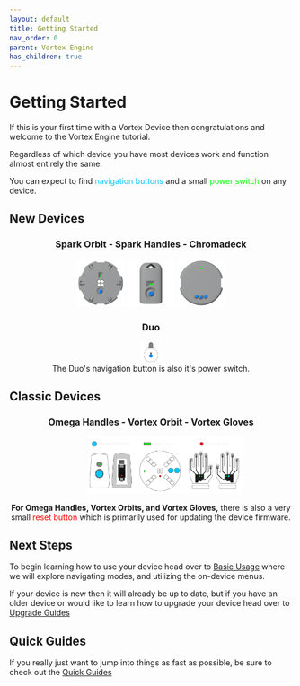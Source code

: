 ```yaml
---
layout: default
title: Getting Started
nav_order: 0
parent: Vortex Engine
has_children: true
---
```

<style>
.device-icon {
   margin: 0px;
   width: 17%;
   height: 17%;
}
.duo-icon {
   margin: 0px;
   width: 7%;
   height: 7%;
}
.classic-icon {
   margin: 0px;
   margin-left: 50px;
   width: 55%;
   height: 20%;
}
.center-title {
   text-align: center;
}
</style>

# Getting Started

If this is your first time with a Vortex Device then congratulations and welcome to the Vortex Engine tutorial.

Regardless of which device you have most devices work and function almost entirely the same.

You can expect to find <span style="color: #00c6ff">navigation buttons</span> and a small <span style="color: #00ff00">power switch</span> on any device.

## New Devices

### <div class="center-title">Spark Orbit - Spark Handles - Chromadeck</div>

<div style="text-align: center;">
  <img width="220" height="220" class="device-icon" src="assets/images/spark-orbit-render-square-512.png" alt="Spark Orbit">
  <img width="220" height="220" class="device-icon" src="assets/images/spark-handle-render-square-512.png" alt="Spark Handle">
  <img width="220" height="220" class="device-icon" src="assets/images/chromadeck-render-square-512.png" alt="Chromadeck">
  
</div>

### <div class="center-title">Duo</div>

<div style="text-align: center;">
  <img width="220" height="220" class="duo-icon" src="assets/images/duo-logo-button-square-512.png" alt="Duo">
</div>

<div style="text-align: center;">
  The Duo's navigation button is also it's power switch.
</div>


## Classic Devices
### <div class="center-title">Omega Handles - Vortex Orbit - Vortex Gloves</div>
<div style="text-align: center;">
  <img width="220" height="220" class="classic-icon" src="assets/images/device-buttons.png" alt="Device Buttons">
<p><strong>For Omega Handles, Vortex Orbits, and Vortex Gloves,</strong> there is also a very small <span style="color: #ff0000">reset button</span> which is primarily used for updating the device firmware.</p>
</div>

## Next Steps

To begin learning how to use your device head over to [Basic Usage](basic_usage.html) where we will explore navigating modes, and utilizing the on-device menus.

If your device is new then it will already be up to date, but if you have an older device or would like to learn how to upgrade your device head over to [Upgrade Guides](upgrade_guides.html)

## Quick Guides

If you really just want to jump into things as fast as possible, be sure to check out the [Quick Guides](guides.html)
